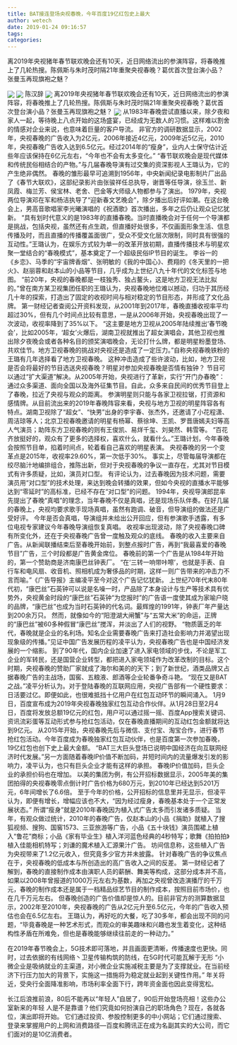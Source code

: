 ```yaml
---
title: BAT接连登场央视春晚，今年百度19亿红包史上最大
author: wetech
date: 2019-01-24 09:16:57
tags: 
categories: 
---
```

离2019年央视猪年春节联欢晚会还有10天，近日网络流出的参演阵容，将春晚推上了几轮热搜。陈佩斯与朱时茂时隔21年重聚央视春晚？葛优首次登台演小品？张曼玉再现旗袍之魅？
<!-- more -->
<img align="center" border="0" src="https://imgcdn.yicai.com/uppics/images/2019/01/0199f7e77b09b1ef11991574c9a2cee3.jpg" />
<img align="center" border="0" src="https://imgcdn.yicai.com/uppics/images/2019/01/9967668288c8835fded91c34bf935fe2.jpg" />
陈汉辞
<img align="center" border="0" src="https://imgcdn.yicai.com/uppics/images/2019/01/1c20b824475e55fc858ba91b770d3328.jpg" />
离2019年央视猪年春节联欢晚会还有10天，近日网络流出的参演阵容，将春晚推上了几轮热搜。陈佩斯与朱时茂时隔21年重聚央视春晚？葛优首次登台演小品？张曼玉再现旗袍之魅？
<img align="center" border="0" src="https://imgcdn.yicai.com/uppics/images/2019/01/b0332d909ec6f315a670847b75583196.jpg" />
从1983年春晚尝试直播以来，除夕夜和家人一起，等待晚上八点开始的这场盛宴，已经成为无数人的习惯。这样难以割舍的情感对企业来说，也意味着巨量的客户导流。
非官方的调研数据显示，2002年，央视春晚的广告收入为2亿元，2006年接近4亿元，2009年近5亿元，2010年，央视春晚广告收入达到6.5亿元。经过2014年的“瘦身”，业内人士保守估计近些年应该保持在6亿元左右，“今年也不会有太多变化。”
“春节联欢晚会是现代媒体和传统民俗相结合的产物。”与几届春晚导演有过交集的资深影视人王璐认为，它的产生绝非偶然。
春晚的雏形最早可追溯到1956年，中央新闻纪录电影制片厂出品了《春节大联欢》，这部纪录影片由张骏祥任总执导，谢晋等任导演，徐玉兰、新凤霞、梅兰芳、侯宝林、老舍、巴金等大师级人物都参与了演出。
1979年，央视两位导演邓在军和杨洁执导了“迎新春文艺晚会”，除夕播出后好评如潮。在这台晚会上，男高音歌唱家李光曦演唱的《祝酒歌》首次播出，多年之后仍让观众记忆犹新。
“具有划时代意义的是1983年的直播春晚。当时直播晚会对于任何一个导演都是挑战，包括央视，虽然还有点生疏，但直播好处很多，不仅画面形象生活、信息传播及时，而且直播的传播覆盖面很广，受众不受文化层次限制，同时具有很强的互动性。”王璐认为，在娱乐方式较为单一的改革开放初期，直播传播技术与明星欢聚一堂结合的“春晚模式”，基本奠定了一个超级民俗IP节目的诞生。
李谷一的《乡恋》、马季的“宇宙牌香烟”、张明敏的《我的中国心》、费翔的《冬天里的一把火》、赵丽蓉和赵本山的小品等节目，几乎成为上世纪八九十年代的文化标签与地图。
“前20年，央视的春晚都是一枝独秀、独占鳌头，这是地方卫视无法比拟的。”曾在南方某卫视集团任职的王璐认为，央视春晚地位难以撼动，归功于其历经几十年的探索，打造出了固定的收视时间与相对稳定的节目形态，并形成了文化品牌。
第一财经记者查阅公开资料发现，从2001年到2017年，春晚直播收视率平均超过30%，但有几个时间点比较有意思，一是从2006年开始，央视春晚出现了一次波动，收视率降到了35%以下。
“这主要是地方卫视从2005年陆续推出‘春节晚会’，比如2005年，‘超女’火爆后，湖南卫视就推出了超女演唱会，其他卫视也推出除夕夜晚会或者各种名目的颁奖演唱晚会，无论打什么牌，都是明星粉墨登场、共欢佳节。地方卫视春晚的挑战对央视还是造成了一定压力。”自称央视春晚铁粉的王璐有几年选择看了地方卫视春晚。
这种冲击造成了些许波动，比如，地方卫视是否会将最好的节目选送央视春晚？明星对参加央视春晚是否情有独钟？
节目可以通过“扩大渠道”解决。从2005年开始，央视进行了革新，实行“开门办春晚”：通过众多渠道、面向全国以及海外征集节目。自此，众多来自民间的优秀节目登上了春晚，拉近了央视与观众的距离。
参演明星则只能与各家卫视拉锯，打资源和感情牌。从目前流出来的2019年春晚阵容来看，央视与地方卫视的明星阵容各有特点。湖南卫视除了“超女”、“快男”出身的李宇春、张杰外，还邀请了小花程潇、周洁琼等人；北京卫视春晚邀请的明星有杨幂、蔡徐坤、王凯、罗晋唐嫣夫妇等高人气演员；助阵东方卫视春晚的则有王俊凯、易烊千玺、刘昊然、韩雪等。
“百花齐放挺好的，观众有了更多的选择权，喜欢什么，就看什么。”王璐计划，今年春晚会按照节目单，掐着时间点，轮着看自己喜欢的明星表演。
央视春晚的另一个变革点是2015年，收视率29.60%，第一次低于30%。
事实上，尽管每届导演都在绞尽脑汁地编排组合，推陈出新，但对于央视春晚的争议一直存在，尤其对节目模式有许多质疑，比如，演员对口型。
有评论认为，过去春晚因为技术问题，需要演员用“对口型”的技术处理，来达到晚会转播的效果，但如今央视的直播水平能够达到“零延时”的高标准，已经不存在“对口型”的问题。
1994年，央视导演郎昆率先提出了春晚“真唱”的理念，当年春晚不仅是真唱，还是现场乐队伴奏。在好几届的春晚上，央视均要求歌手现场真唱，虽然有跑调、破音，但导演组的做法还是广受好评。
今年是否会真唱，导演组并未给出公开回应，但有参演歌手透露，有多位电视专家建议今年春晚导演组恢复真唱。
收视率出现波动，除了央视春晚口碑有所变化外，还在于央视春晚广告曾一度触及观众的底线。
春晚的收入主要来自广告。从新闻联播结束后至春晚开始前，到整点报时广告，再到“我最喜爱的春晚节目”广告，三个时段都是广告黄金席位。
春晚前的第一个广告是从1984年开始的，第一个赞助商是济南康巴丝钟表厂。
“在‘三转一响带咔嚓’，也就是手表、自行车和电风扇、收音机、照相机成为奢侈品的时期，这样一则广告带来的冲击力不言而喻。”《广告导报》主编凌平至今对这个广告记忆犹新。
上世纪70年代末80年代初，“康巴丝”石英钟可以说是名噪一时，产品除了本身设计与生产等技术具有优势外，央视黄金时段的“康巴丝”石英钟“为您报时”的广告语一度使其成为家喻户晓的品牌，“康巴丝”也成为当时石英钟的代名词。最辉煌的1991年，钟表厂年产量达到200余万只。
然而，就像如今的“阳澄湖大闸蟹”与“五常大米”的命运，正牌的“康巴丝”被60多种假冒“康巴丝”搅浑，并淡出了人们的视野。
“物质匮乏的年代，春晚就是企业的名利场。知名企业需要春晚广告来打造社会影响力并渴望出现现象级的传播。”见证中国广告发展历程的凌平认为，央视春晚广告也是中国经济发展的一个缩影。
到了90年代，国内企业加速了进入家电领域的步伐，不论是军工企业的军转民，还是国营企业转型，都把进入家电领域作为改革改制的目标。这个时期，央视春晚的赞助厂家就成了海尔和美的的天下；到了新世纪，酒类品牌又占据春晚广告的主战场，国窖、五粮液、郎酒等企业轮番争奇斗艳。
“现在又是BAT之战。”凌平分析认为。对于登陆春晚的互联网应用，央视广告部有一个硬性要求：日活要过亿。即便如此，也很难抵挡十亿用户在红包互动环节的瞬间涌入。
1月9日，百度宣布成为2019年央视春晚独家红包互动合作伙伴。从1月28日至2月4日，百度将发放总额19亿元的红包，用户可以通过摇一摇、百度App搜索关键词、资讯流彩蛋等互动形式参与抢红包活动，仅在春晚直播期间的互动红包金额就将达到9亿元。
从2015年开始，央视春晚先后与微信、支付宝、淘宝合作，进行春节抢红包活动。今年百度成为春晚独家红包互动伙伴，也是百度第一次参加春晚，19亿红包也创下史上最大金额。
“BAT三大巨头登场已说明中国经济在向互联网经济时代发展。”另一方面随着春晚IP价值不断加码，并短时间内的流量爆发引发的影响力，凌平认为，也只有巨头企业才能有这样的承担。
春晚IP价值加码，巨头企业的承担价码也在增加。
以美的集团为例，有公开招标数据显示，2005年美的集团拍得的央视春晚零点倒计时广告价格为680万元，到2010年已经达到5201万元，6年间增长了6.6倍。
至于今年的价格，公开招标的信息里并无显示，但凌平认为，即便有增长，增幅应该也不大，“因为经过瘦身，春晚基本处于一个正常发展状态。”
所谓“瘦身”就是2010年春晚因为植入式广告太多而引发诸多质疑。
当年，有观众做过统计，2010年的春晚广告，仅赵本山的小品《捐助》就植入了搜狐视频、搜狗、国窖1573、三亚旅游等广告，小品《五十块钱》演员围裙上植入“鲁花”商标；小品《家有毕业生》植入洋河蓝色经典的4秒特写；歌舞《拍拍拍》植入佳能相机特写；刘谦的魔术植入汇源果汁广告。
坊间信息称，这些植入广告为央视带来了1.2亿元收入，但究竟多少官方并未披露。
针对春晚广告的争议焦点在于，央视春晚的低成本与所创造出的高广告收入之间的反差。
第一财经记者了解到，春晚的直接制作成本由演职人员的薪酬、舞美等构成，这部分成本并不高，如果以2008年曾报道的1000万元左右为基数，再加之央视曾改造演播厅的千万元，春晚的制作成本还是属于一档精品综艺节目的制作成本，按照目前市场价，也在几千万元左右。
但春晚创造的广告价值却是惊人的。目前非官方的测算数据显示，2002年至2010年，央视春晚的广告从2亿元升至6.5亿元，今年的广告收入预估也会在6.5亿左右。
王璐认为，再好吃的大餐，吃了30多年，都会出现不同的问题，“毕竟春晚是一种艺术形式，而观众的审美趣味和兴趣也发生着变化，这种结构性矛盾在所难免，但也是春晚能够继续往前走的一种动力。”
 
 
在2019年春节晚会上，5G技术即可落地，并且画面更清晰，传播速度也更快。同时，过去依据的有线网络丶卫星传输构筑的防线，在5G时代可能瓦解于无形
“小微企业是吸纳就业的主渠道，对小微企业实施减税主要是为了支撑就业。在当前经济下行压力加大的背景下，实施这一措施将为稳定就业起到关键性作用。”
年关将近，受央行全面降准影响，市场利率全面下行，跨年资金面也因此变得宽松。
长江后浪推前浪，80后不能再以“年轻人”自居了，90后开始登场亮相！这些办公室新来的年轻 人是不是靠谱？他们究竟如何扮演自己的职场角色？现在，各就各位，演出即将开始。
它们通过投资、参股控制更多的中小网站；它们通过搜索、登录来掌握用户的上网和消费路径—百度和腾讯正在成为名副其实的大公司，而它们面对的是10亿消费者。
